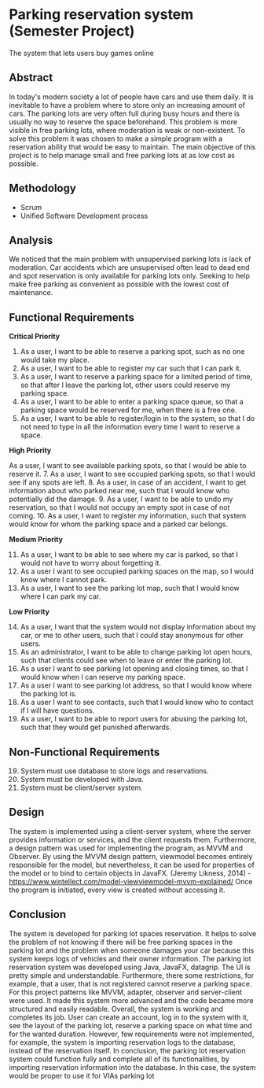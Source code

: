 # Parking reservation system (Semester Project)
The system that lets users buy games online

## Abstract
In today's modern society a lot of people have cars and use them daily. It is inevitable
to have a problem where to store only an increasing amount of cars. The parking lots
are very often full during busy hours and there is usually no way to reserve the space
beforehand. This problem is more visible in free parking lots, where moderation is weak
or non-existent. To solve this problem it was chosen to make a simple program with a
reservation ability that would be easy to maintain. The main objective of this project is
to help manage small and free parking lots at as low cost as possible.

## Methodology
* Scrum
* Unified Software Development process

## Analysis
We noticed that the main problem with unsupervised parking lots is lack of moderation.
Car accidents which are unsupervised often lead to dead end and spot reservation is
only available for parking lots only. Seeking to help make free parking as convenient as
possible with the lowest cost of maintenance.


## Functional Requirements
**Critical Priority**
1. As a user, I want to be able to reserve a parking spot, such as no one would
take my place.
2. As a user, I want to be able to register my car such that I can park it.
3. As a user, I want to reserve a parking space for a limited period of time, so that
after I leave the parking lot, other users could reserve my parking space.
4. As a user, I want to be able to enter a parking space queue, so that a parking
space would be reserved for me, when there is a free one.
5. As a user, I want to be able to register/login in to the system, so that I do not
need to type in all the information every time I want to reserve a space.


**High Priority**

As a user, I want to see available parking spots, so that I would be able to
reserve it.
7. As a user, I want to see occupied parking spots, so that I would see if any spots
are left.
8. As a user, in case of an accident, I want to get information about who parked
near me, such that I would know who potentially did the damage.
9. As a user, I want to be able to undo my reservation, so that I would not occupy
an empty spot in case of not coming.
10. As a user, I want to register my information, such that system would know for
whom the parking space and a parked car belongs.


**Medium Priority**

11. As a user, I want to be able to see where my car is parked, so that I would not
have to worry about forgetting it.
12. As a user I want to see occupied parking spaces on the map, so I would know
where I cannot park.
13. As a user, I want to see the parking lot map, such that I would know where I can
park my car.


**Low Priority**

14. As a user, I want that the system would not display information about my car, or
me to other users, such that I could stay anonymous for other users.
15. As an administrator, I want to be able to change parking lot open hours, such
that clients could see when to leave or enter the parking lot.
16. As a user I want to see parking lot opening and closing times, so that I would
know when I can reserve my parking space.
17. As a user I want to see parking lot address, so that I would know where the
parking lot is.
18. As a user I want to see contacts, such that I would know who to contact if I will
have questions.
19. As a user, I want to be able to report users for abusing the parking lot, such that
they would get punished afterwards.

## Non-Functional Requirements
19. System must use database to store logs and reservations.
20. System must be developed with Java.
21. System must be client/server system.

## Design
The system is implemented using a client-server system, where the server provides
information or services, and the client requests them.
Furthermore, a design pattern was used for implementing the program, as MVVM and
Observer. By using the MVVM design pattern, viewmodel becomes entirely responsible for the
model, but nevertheless, it can be used for properties of the model or to bind to certain
objects in JavaFX. (Jeremy Likness, 2014) - https://www.wintellect.com/model-viewviewmodel-mvvm-explained/
Once the program is initiated, every view is created without accessing it.



## Conclusion
The system is developed for parking lot spaces reservation. It helps to solve the
problem of not knowing if there will be free parking spaces in the parking lot and the
problem when someone damages your car because this system keeps logs of vehicles
and their owner information. The parking lot reservation system was developed using
Java, JavaFX, datagrip. The UI is pretty simple and understandable. Furthermore,
there some restrictions, for example, that a user, that is not registered cannot reserve a
parking space. For this project patterns like MVVM, adapter, observer and server-client
were used. It made this system more advanced and the code became more structured
and easily readable. Overall, the system is working and completes its job. User can
create an account, log in to the system with it, see the layout of the parking lot, reserve
a parking space on what time and for the wanted duration. However, few requirements
were not implemented, for example, the system is importing reservation logs to the
database, instead of the reservation itself. In conclusion, the parking lot reservation
system could function fully and complete all of its functionalities, by importing
reservation information into the database. In this case, the system would be proper to
use it for VIAs parking lot
